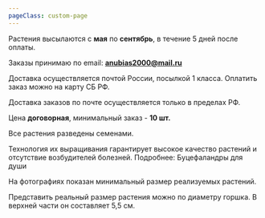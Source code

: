 ```yaml
---
pageClass: custom-page
---
```


Растения высылаются с **мая** по **сентябрь**, в течение 5 дней после оплаты.

Заказы принимаю по email: [**anubias2000@mail.ru**](mailto:anubias2000@mail.ru)

Доставка осуществляется почтой России, посылкой 1 класса. Оплатить заказ можно на карту СБ РФ.

Доставка заказов по почте осуществляется только в пределах РФ.

Цена **договорная**, минимальный заказ - **10 шт.**

Все растения разведены семенами.

Технология их выращивания гарантирует высокое качество растений и отсутствие возбудителей болезней.
Подробнее: Буцефаландры для души

На фотографиях показан минимальный размер реализуемых растений.

Представить реальный размер растения можно по диаметру горшка. В верхней части он составляет 5,5 см.

<Shop/>

